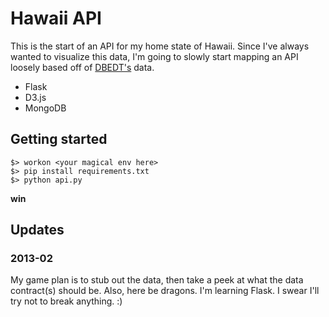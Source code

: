 # Hawaii API

This is the start of an API for my home state of Hawaii. Since I've always 
wanted to visualize this data, I'm going to slowly start mapping an API loosely 
based off of [DBEDT's](http://hawaii.gov/dbedt/info/economic/databook/) data.

* Flask
* D3.js
* MongoDB

## Getting started

``` 
$> workon <your magical env here>
$> pip install requirements.txt 
$> python api.py
```

**win**

## Updates

### 2013-02

My game plan is to stub out the data, then take a peek at what the data
contract(s) should be. Also, here be dragons. I'm learning Flask. I swear I'll
try not to break anything. :)
